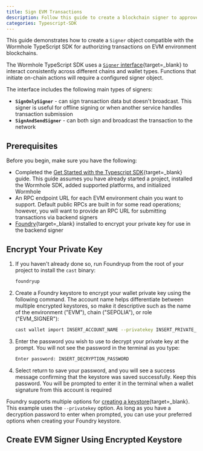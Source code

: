```yaml
---
title: Sign EVM Transactions
description: Follow this guide to create a blockchain signer to approve EVM environment blockchain transactions for your Wormhole integration.
categories: Typescript-SDK
---
```


This guide demonstrates how to create a `Signer` object compatible with the Wormhole TypeScript SDK for authorizing transactions on EVM environment blockchains. 

The Wormhole TypeScript SDK uses a [`Signer` interface](https://github.com/wormhole-foundation/wormhole-sdk-ts/blob/cdd396dce34ab5e1862f31cafe11b6be5c5ca715/core/definitions/src/signer.ts){target=\_blank} to interact consistently across different chains and wallet types. Functions that initiate on-chain actions will require a configured signer object. 

The interface includes the following main types of signers:

- **`SignOnlySigner`** - can sign transaction data but doesn't broadcast. This signer is useful for offline signing or when another service handles transaction submission
- **`SignAndSendSigner`** - can both sign and broadcast the transaction to the network 

## Prerequisites

Before you begin, make sure you have the following:

- Completed the [Get Started with the Typescript SDK](tools/typescript-sdk/get-started){target=\_blank} guide. This guide assumes you have already started a project, installed the Wormhole SDK, added supported platforms, and initialized Wormhole
- An RPC endpoint URL for each EVM environment chain you want to support. Default public RPCs are built in for some read operations; however, you will want to provide an RPC URL for submitting transactions via backend signers
- [Foundry](https://book.getfoundry.sh/getting-started/installation){target=\_blank} installed to encrypt your private key for use in the backend signer

## Encrypt Your Private Key

1. If you haven't already done so, run Foundryup from the root of your project to install the `cast` binary:

    ```bash
    foundryup
    ```

2. Create a Foundry keystore to encrypt your wallet private key using the following command. The account name helps differentiate between multiple encrypted keystores, so make it descriptive such as the name of the environment ("EVM"), chain ("SEPOLIA"), or role ("EVM_SIGNER"):

    ```bash
    cast wallet import INSERT_ACCOUNT_NAME --privatekey INSERT_PRIVATE_KEY
    ```

3. Enter the password you wish to use to decrypt your private key at the prompt. You will not see the password in the terminal as you type:
    
    ```bash
    Enter password: INSERT_DECRYPTION_PASSWORD
    ```

4. Select return to save your password, and you will see a success message confirming that the keystore was saved successfully. Keep this password. You will be prompted to enter it in the terminal when a wallet signature from this account is required

Foundry supports multiple options for [creating a keystore](https://book.getfoundry.sh/reference/cast/cast-wallet-import){target=\_blank}. This example uses the `--privatekey` option. As long as you have a decryption password to enter when prompted, you can use your preferred options when creating your Foundry keystore.

## Create EVM Signer Using Encrypted Keystore






